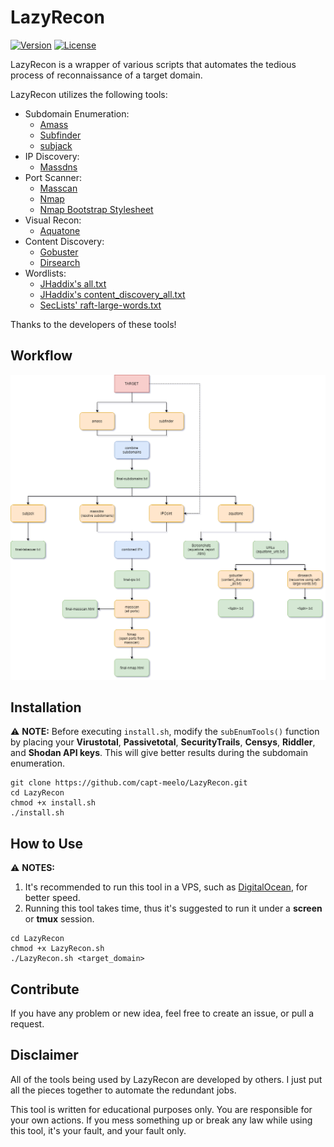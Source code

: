 # LazyRecon
[![Version](https://img.shields.io/badge/Version-v1.2-green.svg)](https://github.com/capt-meelo/LazyRecon/releases)
[![License](https://img.shields.io/badge/License-MIT-red.svg)](https://github.com/capt-meelo/LazyRecon/blob/master/LICENSE)

LazyRecon is a wrapper of various scripts that automates the tedious process of reconnaissance of a target domain. 

LazyRecon utilizes the following tools:
- Subdomain Enumeration:
  - [Amass](https://github.com/OWASP/Amass)
  - [Subfinder](https://github.com/subfinder/subfinder)
  - [subjack](https://github.com/haccer/subjack)
- IP Discovery:
  - [Massdns](https://github.com/blechschmidt/massdns)
- Port Scanner:
  - [Masscan](https://github.com/robertdavidgraham/masscan)
  - [Nmap](https://nmap.org/)
  - [Nmap Bootstrap Stylesheet](https://github.com/honze-net/nmap-bootstrap-xsl/)
- Visual Recon:
  - [Aquatone](https://github.com/michenriksen/aquatone)
- Content Discovery:
  - [Gobuster](https://github.com/OJ/gobuster)
  - [Dirsearch](https://github.com/maurosoria/dirsearch)
- Wordlists:
  - [JHaddix's all.txt](https://gist.github.com/jhaddix/f64c97d0863a78454e44c2f7119c2a6a)
  - [JHaddix's content_discovery_all.txt](https://gist.github.com/jhaddix/b80ea67d85c13206125806f0828f4d10)
  - [SecLists' raft-large-words.txt](https://github.com/danielmiessler/SecLists/blob/master/Discovery/Web-Content/raft-large-words.txt)
  

Thanks to the developers of these tools!

## Workflow
![Flow](workflow.png)


## Installation
:warning: **NOTE:** Before executing `install.sh`, modify the `subEnumTools()` function by placing your **Virustotal**, **Passivetotal**, **SecurityTrails**, **Censys**, **Riddler**, and **Shodan API keys**. This will give better results during the subdomain enumeration.
```
git clone https://github.com/capt-meelo/LazyRecon.git
cd LazyRecon
chmod +x install.sh
./install.sh
```

## How to Use
:warning: **NOTES:** 
1. It's recommended to run this tool in a VPS, such as [DigitalOcean](https://www.digitalocean.com/?refcode=f7f86614e1b3), for better speed.
2. Running this tool takes time, thus it's suggested to run it under a **screen** or **tmux** session.
```
cd LazyRecon
chmod +x LazyRecon.sh
./LazyRecon.sh <target_domain>
```


## Contribute

If you have any problem or new idea, feel free to create an issue, or pull a request.


## Disclaimer
All of the tools being used by LazyRecon are developed by others. I just put all the pieces together to automate the redundant jobs.

This tool is written for educational purposes only. You are responsible for your own actions. If you mess something up or break any law while using this tool, it's your fault, and your fault only.
